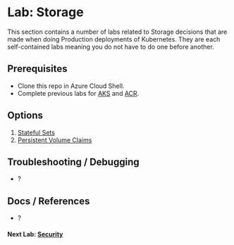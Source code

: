 # Lab: Storage

This section contains a number of labs related to Storage decisions that are made when doing Production deployments of Kubernetes. They are each self-contained labs meaning you do not have to do one before another.

## Prerequisites

* Clone this repo in Azure Cloud Shell.
* Complete previous labs for [AKS](../create-aks-cluster/README.md) and [ACR](../build-application/README.md).

## Options

1. [Stateful Sets](statefulsets/README.md)
2. [Persistent Volume Claims](pvcs/README.md)

## Troubleshooting / Debugging

* ?

## Docs / References

* ?

#### Next Lab: [Security](labs/security/README.md)